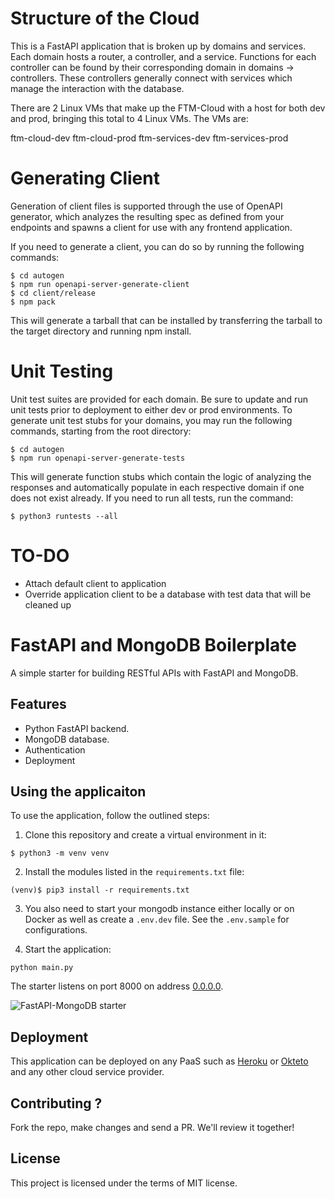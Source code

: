 # Structure of the Cloud
This is a FastAPI application that is broken up by domains and services. Each domain hosts a router, a controller,
and a service. Functions for each controller can be found by their corresponding domain in domains -> controllers. These controllers generally connect with services which manage the interaction with the database. 

There are 2 Linux VMs that make up the FTM-Cloud with a host for both dev and prod, bringing this total to 4 Linux VMs. The VMs are:

ftm-cloud-dev
ftm-cloud-prod
ftm-services-dev
ftm-services-prod

# Generating Client
Generation of client files is supported through the use of OpenAPI generator, which analyzes the resulting spec as defined
from your endpoints and spawns a client for use with any frontend application.

If you need to generate a client, you can do so by running the following commands:

```console
$ cd autogen
$ npm run openapi-server-generate-client
$ cd client/release
$ npm pack
```

This will generate a tarball that can be installed by transferring the tarball to the
target directory and running npm install.

# Unit Testing
Unit test suites are provided for each domain. Be sure to update and run unit tests prior to deployment to
either dev or prod environments. To generate unit test stubs for your domains, you may run the following commands, starting
from the root directory:

```console
$ cd autogen
$ npm run openapi-server-generate-tests
```

This will generate function stubs which contain the logic of analyzing the responses and automatically populate in each
respective domain if one does not exist already. If you need to run all tests, run the command:

```console
$ python3 runtests --all
```

# TO-DO
* Attach default client to application
* Override application client to be a database with test data that will be cleaned up

# FastAPI and MongoDB Boilerplate

A simple starter for building RESTful APIs with FastAPI and MongoDB. 

## Features

+ Python FastAPI backend.
+ MongoDB database.
+ Authentication
+ Deployment

## Using the applicaiton

To use the application, follow the outlined steps:

1. Clone this repository and create a virtual environment in it:

```console
$ python3 -m venv venv
```

2. Install the modules listed in the `requirements.txt` file:

```console
(venv)$ pip3 install -r requirements.txt
```
3. You also need to start your mongodb instance either locally or on Docker as well as create a `.env.dev` file. See the `.env.sample` for configurations.

4. Start the application:

```console
python main.py
```


The starter listens on port 8000 on address [0.0.0.0](0.0.0.0:8080). 

![FastAPI-MongoDB starter](https://user-images.githubusercontent.com/31009679/165318867-4a0504d5-1fd0-4adc-8df9-db2ff3c0c3b9.png)

## Deployment

This application can be deployed on any PaaS such as [Heroku](https://heroku.com) or [Okteto](https://okteto) and any other cloud service provider.

## Contributing ?


Fork the repo, make changes and send a PR. We'll review it together!

## License

This project is licensed under the terms of MIT license.

